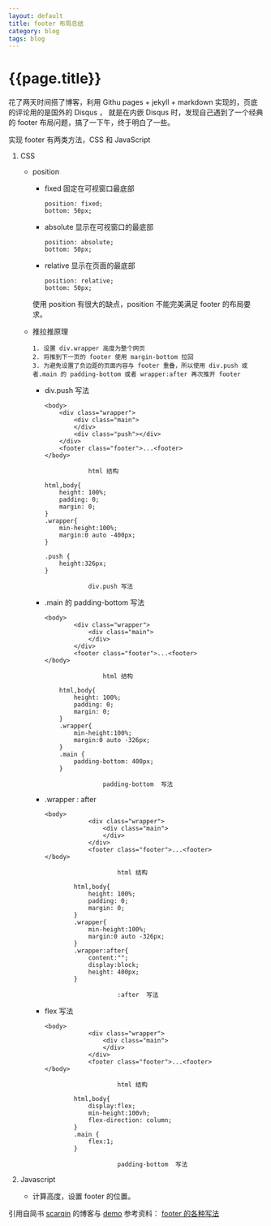 ```yaml
---
layout: default
title: footer 布局总结
category: blog
tags: blog
---
```


# {{page.title}}

花了两天时间搭了博客，利用 Githu pages + jekyll + markdown 实现的，页底的评论用的是国外的 Disqus ，
就是在内嵌 Disqus 时，发现自己遇到了一个经典的 footer 布局问题，搞了一下午，终于明白了一些。

实现 footer 有两类方法，CSS 和 JavaScript

1. CSS

    - position
    
        - fixed 固定在可视窗口最底部
        
            ```
            position: fixed;
            bottom: 50px;
            ```
        - absolute 显示在可视窗口的最底部
        
            ```
            position: absolute;
            bottom: 50px;
            ```
        - relative 显示在页面的最底部
        
            ```
            position: relative;
            bottom: 50px;
            ```
            
        使用 position 有很大的缺点，position 不能完美满足 footer 的布局要求。
    
    - 推拉推原理
        
        ```
        1. 设置 div.wrapper 高度为整个网页
        2. 将推到下一页的 footer 使用 margin-bottom 拉回
        3. 为避免设置了负边距的页面内容与 footer 重叠，所以使用 div.push 或者.main 的 padding-bottom 或者 wrapper:after 再次推开 footer
        ```
         
        - div.push 写法
        
            ```
            <body>
                <div class="wrapper">
                    <div class="main">
                    </div>
                    <div class="push"></div>
                </div>
                <footer class="footer">...<footer>
            </body>
                
                        html 结构
                        
            html,body{
                height: 100%;
                padding: 0;
                margin: 0;
            }
            .wrapper{
                min-height:100%;
                margin:0 auto -400px;       
            }
            
            .push {
                height:326px;
            }
            
                        div.push 写法
            ```
        - .main 的 padding-bottom 写法
        
            ```
            <body>
                    <div class="wrapper">
                        <div class="main">
                        </div>
                    </div>
                    <footer class="footer">...<footer>
            </body>
                    
                            html 结构
                            
                html,body{
                    height: 100%;
                    padding: 0;
                    margin: 0;
                }
                .wrapper{
                    min-height:100%;
                    margin:0 auto -326px;       
                }
                .main {
                    padding-bottom: 400px;
                }
                
                            padding-bottom  写法
            ```
        - .wrapper : after
        
            ```
            <body>
                        <div class="wrapper">
                            <div class="main">
                            </div>
                        </div>
                        <footer class="footer">...<footer>
            </body>
                        
                                html 结构
                                
                    html,body{
                        height: 100%;
                        padding: 0;
                        margin: 0;
                    }
                    .wrapper{
                        min-height:100%;
                        margin:0 auto -326px;       
                    }
                    .wrapper:after{
                        content:"";
                        display:block;
                        height: 400px;
                    }
                    
                                :after  写法
            ```
        - flex 写法
        
            ```
            <body>
                        <div class="wrapper">
                            <div class="main">
                            </div>
                        </div>
                        <footer class="footer">...<footer>
            </body>
                        
                                html 结构
                                
                    html,body{
                        display:flex;
                        min-height:100vh;
                        flex-direction: column;
                    }
                    .main {
                        flex:1;
                    }
                    
                                padding-bottom  写法
            ```

2. Javascript

    - 计算高度，设置 footer 的位置。

引用自简书 [scarqin](http://www.jianshu.com/users/9f4b86bd9c0e/latest_articles) 的博客与 [demo](http://htmlpreview.github.io/?https://github.com/scarqin/ripple-new/blob/master/footer/method.html) 
参考资料： [footer 的各种写法](http://www.jianshu.com/p/c91eee6849cb)